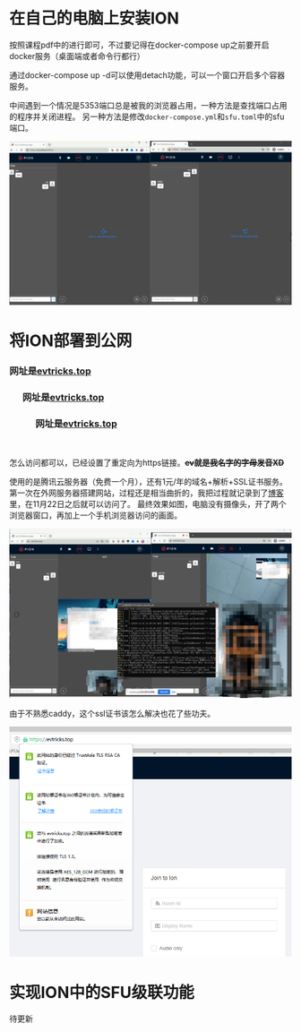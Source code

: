 # 在自己的电脑上安装ION

按照课程pdf中的进行即可，不过要记得在docker-compose up之前要开启docker服务（桌面端或者命令行都行）

通过docker-compose up -d可以使用detach功能，可以一个窗口开启多个容器服务。

中间遇到一个情况是5353端口总是被我的浏览器占用，一种方法是查找端口占用的程序并关闭进程。
另一种方法是修改`docker-compose.yml`和`sfu.toml`中的sfu端口。

![Alt Text](1.png)

# 将ION部署到公网

### 网址是[evtricks.top](https://evtricks.top)

### &nbsp;&nbsp;&nbsp;&nbsp;&nbsp;&nbsp;网址是[evtricks.top](https://evtricks.top)

### &nbsp;&nbsp;&nbsp;&nbsp;&nbsp;&nbsp;&nbsp;&nbsp;&nbsp;&nbsp;&nbsp;&nbsp;网址是[evtricks.top](https://evtricks.top)

<br/>

怎么访问都可以，已经设置了重定向为https链接。**~~ev就是我名字的字母发音XD~~**

使用的是腾讯云服务器（免费一个月），还有1元/年的域名+解析+SSL证书服务。
第一次在外网服务器搭建网站，过程还是相当曲折的，我把过程就记录到了[博客](https://www.cnblogs.com/smileglaze/p/13991905.html)里，在11月22日之后就可以访问了。
最终效果如图，电脑没有摄像头，开了两个浏览器窗口，再加上一个手机浏览器访问的画面。

![Alt Text](2.png)

由于不熟悉caddy，这个ssl证书该怎么解决也花了些功夫。

![Alt Text](3.png)


# 实现ION中的SFU级联功能
待更新
